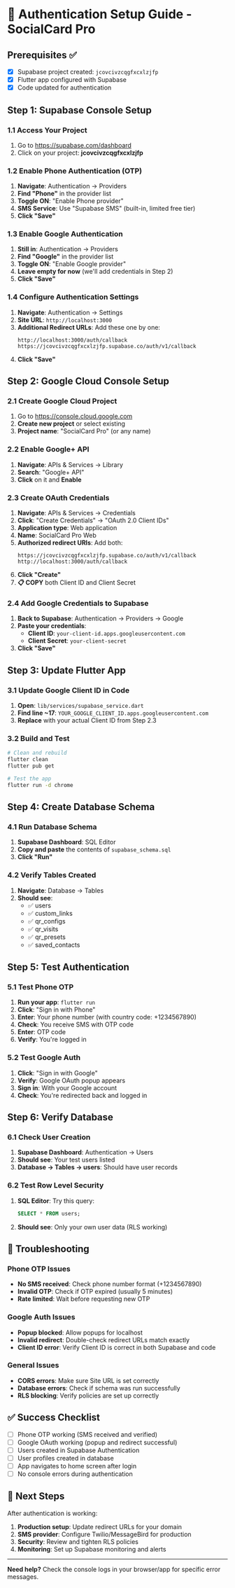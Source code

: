 # 🔐 Authentication Setup Guide - SocialCard Pro

## Prerequisites ✅

- [x] Supabase project created: `jcovcivzcqgfxcxlzjfp`
- [x] Flutter app configured with Supabase
- [x] Code updated for authentication

## Step 1: Supabase Console Setup

### 1.1 Access Your Project

1. Go to https://supabase.com/dashboard
2. Click on your project: **jcovcivzcqgfxcxlzjfp**

### 1.2 Enable Phone Authentication (OTP)

1. **Navigate**: Authentication → Providers
2. **Find "Phone"** in the provider list
3. **Toggle ON**: "Enable Phone provider"
4. **SMS Service**: Use "Supabase SMS" (built-in, limited free tier)
5. **Click "Save"**

### 1.3 Enable Google Authentication

1. **Still in**: Authentication → Providers
2. **Find "Google"** in the provider list
3. **Toggle ON**: "Enable Google provider"
4. **Leave empty for now** (we'll add credentials in Step 2)
5. **Click "Save"**

### 1.4 Configure Authentication Settings

1. **Navigate**: Authentication → Settings
2. **Site URL**: `http://localhost:3000`
3. **Additional Redirect URLs**: Add these one by one:
   ```
   http://localhost:3000/auth/callback
   https://jcovcivzcqgfxcxlzjfp.supabase.co/auth/v1/callback
   ```
4. **Click "Save"**

## Step 2: Google Cloud Console Setup

### 2.1 Create Google Cloud Project

1. Go to https://console.cloud.google.com
2. **Create new project** or select existing
3. **Project name**: "SocialCard Pro" (or any name)

### 2.2 Enable Google+ API

1. **Navigate**: APIs & Services → Library
2. **Search**: "Google+ API"
3. **Click** on it and **Enable**

### 2.3 Create OAuth Credentials

1. **Navigate**: APIs & Services → Credentials
2. **Click**: "Create Credentials" → "OAuth 2.0 Client IDs"
3. **Application type**: Web application
4. **Name**: SocialCard Pro Web
5. **Authorized redirect URIs**: Add both:
   ```
   https://jcovcivzcqgfxcxlzjfp.supabase.co/auth/v1/callback
   http://localhost:3000/auth/callback
   ```
6. **Click "Create"**
7. **📋 COPY** both Client ID and Client Secret

### 2.4 Add Google Credentials to Supabase

1. **Back to Supabase**: Authentication → Providers → Google
2. **Paste your credentials**:
   - **Client ID**: `your-client-id.apps.googleusercontent.com`
   - **Client Secret**: `your-client-secret`
3. **Click "Save"**

## Step 3: Update Flutter App

### 3.1 Update Google Client ID in Code

1. **Open**: `lib/services/supabase_service.dart`
2. **Find line ~17**: `YOUR_GOOGLE_CLIENT_ID.apps.googleusercontent.com`
3. **Replace** with your actual Client ID from Step 2.3

### 3.2 Build and Test

```bash
# Clean and rebuild
flutter clean
flutter pub get

# Test the app
flutter run -d chrome
```

## Step 4: Create Database Schema

### 4.1 Run Database Schema

1. **Supabase Dashboard**: SQL Editor
2. **Copy and paste** the contents of `supabase_schema.sql`
3. **Click "Run"**

### 4.2 Verify Tables Created

1. **Navigate**: Database → Tables
2. **Should see**:
   - ✅ users
   - ✅ custom_links
   - ✅ qr_configs
   - ✅ qr_visits
   - ✅ qr_presets
   - ✅ saved_contacts

## Step 5: Test Authentication

### 5.1 Test Phone OTP

1. **Run your app**: `flutter run`
2. **Click**: "Sign in with Phone"
3. **Enter**: Your phone number (with country code: +1234567890)
4. **Check**: You receive SMS with OTP code
5. **Enter**: OTP code
6. **Verify**: You're logged in

### 5.2 Test Google Auth

1. **Click**: "Sign in with Google"
2. **Verify**: Google OAuth popup appears
3. **Sign in**: With your Google account
4. **Check**: You're redirected back and logged in

## Step 6: Verify Database

### 6.1 Check User Creation

1. **Supabase Dashboard**: Authentication → Users
2. **Should see**: Your test users listed
3. **Database → Tables → users**: Should have user records

### 6.2 Test Row Level Security

1. **SQL Editor**: Try this query:
   ```sql
   SELECT * FROM users;
   ```
2. **Should see**: Only your own user data (RLS working)

## 🚨 Troubleshooting

### Phone OTP Issues

- **No SMS received**: Check phone number format (+1234567890)
- **Invalid OTP**: Check if OTP expired (usually 5 minutes)
- **Rate limited**: Wait before requesting new OTP

### Google Auth Issues

- **Popup blocked**: Allow popups for localhost
- **Invalid redirect**: Double-check redirect URLs match exactly
- **Client ID error**: Verify Client ID is correct in both Supabase and code

### General Issues

- **CORS errors**: Make sure Site URL is set correctly
- **Database errors**: Check if schema was run successfully
- **RLS blocking**: Verify policies are set up correctly

## ✅ Success Checklist

- [ ] Phone OTP working (SMS received and verified)
- [ ] Google OAuth working (popup and redirect successful)
- [ ] Users created in Supabase Authentication
- [ ] User profiles created in database
- [ ] App navigates to home screen after login
- [ ] No console errors during authentication

## 🔧 Next Steps

After authentication is working:

1. **Production setup**: Update redirect URLs for your domain
2. **SMS provider**: Configure Twilio/MessageBird for production
3. **Security**: Review and tighten RLS policies
4. **Monitoring**: Set up Supabase monitoring and alerts

---

**Need help?** Check the console logs in your browser/app for specific error messages.

